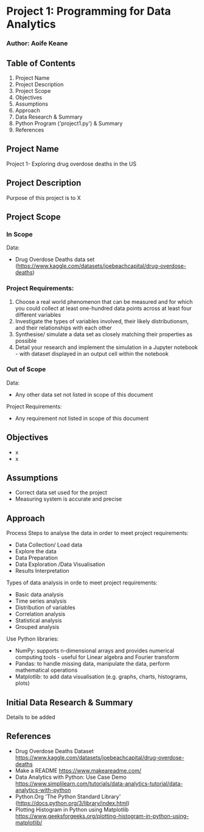# Project 1: Programming for Data Analytics
### Author: Aoife Keane

## Table of Contents
1. Project Name
2. Project Description
3. Project Scope
4. Objectives
5. Assumptions
6. Approach
7. Data Research & Summary
8. Python Program ('project1.py') & Summary
9. References

## Project Name 
Project 1- Exploring drug overdose deaths in the US 

## Project Description
Purpose of this project is to X 

## Project Scope
### In Scope
Data: 
* Drug Overdose Deaths data set (https://www.kaggle.com/datasets/joebeachcapital/drug-overdose-deaths)

### Project Requirements: 
1. Choose a real world phenomenon that can be measured and for which you could collect at least one-hundred data points across at least four different variables
2. Investigate the types of variables involved, their likely distributionsm, and their relationships with each other
3. Synthesise/ simulate a data set as closely matching their properties as possible 
4. Detail your research and implement the simulation in a Jupyter notebook - with dataset displayed in an output cell within the notebook

### Out of Scope
Data: 
* Any other data set not listed in scope of this document

Project Requirements: 
* Any requirement not listed in scope of this document

## Objectives
* x
* x

## Assumptions
* Correct data set used for the project
* Measuring system is accurate and precise

## Approach 
Process Steps to analyse the data in order to meet project requirements:
* Data Collection/ Load data
* Explore the data
* Data Preparation 
* Data Exploration /Data Visualisation 
* Results Interpretation

Types of data analysis in orde to meet project requirements:
* Basic data analysis
* Time series analysis
* Distribution of variables
* Correlation analysis
* Statistical analysis
* Grouped analysis

Use Python libraries:
* NumPy: supports n-dimensional arrays and provides numerical computing tools - useful for Linear algebra and Fourier transform
* Pandas: to handle missing data, manipulate the data, perform mathematical operations
* Matplotlib: to add data visualisation (e.g. graphs, charts, histograms, plots)

## Initial Data Research & Summary
Details to be added

## References
* Drug Overdose Deaths Dataset https://www.kaggle.com/datasets/joebeachcapital/drug-overdose-deaths
* Make a README https://www.makeareadme.com/ 
* Data Analytics with Python: Use Case Demo https://www.simplilearn.com/tutorials/data-analytics-tutorial/data-analytics-with-python
* Python.Org 'The Python Standard Library' (https://docs.python.org/3/library/index.html)
* Plotting Histogram in Python using Matplotlib https://www.geeksforgeeks.org/plotting-histogram-in-python-using-matplotlib/
